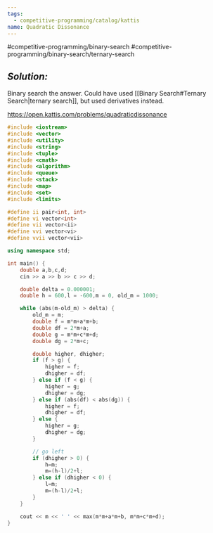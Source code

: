 ```yaml
---
tags:
  - competitive-programming/catalog/kattis
name: Quadratic Dissonance
---
```

#competitive-programming/binary-search
#competitive-programming/binary-search/ternary-search
## _Solution:_
Binary search the answer. Could have used [[Binary Search#Ternary Search|ternary search]], but used derivatives instead.

https://open.kattis.com/problems/quadraticdissonance
```cpp
#include <iostream>
#include <vector>
#include <utility>
#include <string>
#include <tuple>
#include <cmath>
#include <algorithm>
#include <queue>
#include <stack>
#include <map>
#include <set>
#include <limits>

#define ii pair<int, int>
#define vi vector<int>
#define vii vector<ii>
#define vvi vector<vi>
#define vvii vector<vii>

using namespace std;

int main() {
    double a,b,c,d;
    cin >> a >> b >> c >> d;

    double delta = 0.000001;
    double h = 600,l = -600,m = 0, old_m = 1000;

    while (abs(m-old_m) > delta) {
        old_m = m;
        double f = m*m+a*m+b;
        double df = 2*m+a;
        double g = m*m+c*m+d;
        double dg = 2*m+c;

        double higher, dhigher;
        if (f > g) {
            higher = f;
            dhigher = df;
        } else if (f < g) {
            higher = g;
            dhigher = dg;
        } else if (abs(df) < abs(dg)) {
            higher = f;
            dhigher = df;
        } else {
            higher = g;
            dhigher = dg;
        }

        // go left
        if (dhigher > 0) {
            h=m;
            m=(h-l)/2+l;
        } else if (dhigher < 0) {
            l=m;
            m=(h-l)/2+l;
        }
    }

    cout << m << ' ' << max(m*m+a*m+b, m*m+c*m+d);
}
```